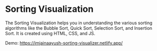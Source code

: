 # Sorting Visualization

The Sorting Visualization helps you in understanding the various sorting algorithms like the Bubble Sort, Quick Sort, Selection Sort, and Insertion Sort.
It is created using HTML, CSS, and JS.  

Demo: 
https://imjainaayush-sorting-visualizer.netlify.app/
